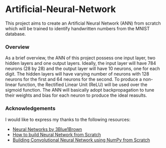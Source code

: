 # Artificial-Neural-Network
This project aims to create an Artificial Neural Network (ANN) from scratch which will be trained to identify handwritten numbers from the MNIST database. 

### Overview

As a brief overview, the ANN of this project possess one input layer, two hidden layers and one output layers. Ideally, the input layer will have 784 neurons (28 by 28) and the output layer will have 10 neurons, one for each digit. The hidden layers will have varying number of neurons with 128 neurons for the first and 64 neurons for the second. To produce a non-linear function, the Rectified Linear Unit (ReLU) will be used over the sigmoid function. The ANN will basically adopt backpropagation to tune their weights and bias for each neuron to produce the ideal reasults. 

### Acknowledgements
I would like to express my thanks to the following resources:

- [Neural Networks by 3Blue1Brown](https://www.3blue1brown.com/topics/neural-networks)
- [How to build Neural Network from Scratch](https://www.freecodecamp.org/news/building-a-neural-network-from-scratch/)
- [Building Convolutional Neural Network using NumPy from Scratch](https://www.linkedin.com/pulse/building-convolutional-neural-network-using-numpy-from-ahmed-gad)
